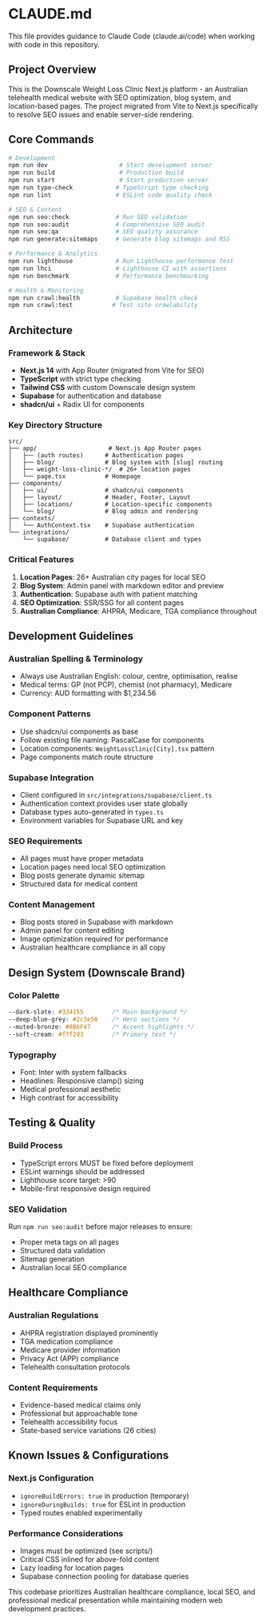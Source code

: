 # CLAUDE.md

This file provides guidance to Claude Code (claude.ai/code) when working with code in this repository.

## Project Overview

This is the Downscale Weight Loss Clinic Next.js platform - an Australian telehealth medical website with SEO optimization, blog system, and location-based pages. The project migrated from Vite to Next.js specifically to resolve SEO issues and enable server-side rendering.

## Core Commands

```bash
# Development
npm run dev                    # Start development server
npm run build                  # Production build
npm run start                  # Start production server
npm run type-check            # TypeScript type checking
npm run lint                  # ESLint code quality check

# SEO & Content
npm run seo:check             # Run SEO validation
npm run seo:audit             # Comprehensive SEO audit
npm run seo:qa                # SEO quality assurance
npm run generate:sitemaps     # Generate blog sitemaps and RSS

# Performance & Analytics
npm run lighthouse            # Run Lighthouse performance test
npm run lhci                  # Lighthouse CI with assertions
npm run benchmark             # Performance benchmarking

# Health & Monitoring
npm run crawl:health          # Supabase health check
npm run crawl:test           # Test site crawlability
```

## Architecture

### Framework & Stack
- **Next.js 14** with App Router (migrated from Vite for SEO)
- **TypeScript** with strict type checking
- **Tailwind CSS** with custom Downscale design system
- **Supabase** for authentication and database
- **shadcn/ui** + Radix UI for components

### Key Directory Structure
```
src/
├── app/                    # Next.js App Router pages
│   ├── (auth routes)      # Authentication pages
│   ├── blog/              # Blog system with [slug] routing
│   ├── weight-loss-clinic-*/  # 26+ location pages
│   └── page.tsx           # Homepage
├── components/
│   ├── ui/                # shadcn/ui components
│   ├── layout/            # Header, Footer, Layout
│   ├── locations/         # Location-specific components
│   └── blog/              # Blog admin and rendering
├── contexts/
│   └── AuthContext.tsx    # Supabase authentication
└── integrations/
    └── supabase/          # Database client and types
```

### Critical Features
1. **Location Pages**: 26+ Australian city pages for local SEO
2. **Blog System**: Admin panel with markdown editor and preview
3. **Authentication**: Supabase auth with patient matching
4. **SEO Optimization**: SSR/SSG for all content pages
5. **Australian Compliance**: AHPRA, Medicare, TGA compliance throughout

## Development Guidelines

### Australian Spelling & Terminology
- Always use Australian English: colour, centre, optimisation, realise
- Medical terms: GP (not PCP), chemist (not pharmacy), Medicare
- Currency: AUD formatting with $1,234.56

### Component Patterns
- Use shadcn/ui components as base
- Follow existing file naming: PascalCase for components
- Location components: `WeightLossClinic[City].tsx` pattern
- Page components match route structure

### Supabase Integration
- Client configured in `src/integrations/supabase/client.ts`
- Authentication context provides user state globally
- Database types auto-generated in `types.ts`
- Environment variables for Supabase URL and key

### SEO Requirements
- All pages must have proper metadata
- Location pages need local SEO optimization
- Blog posts generate dynamic sitemap
- Structured data for medical content

### Content Management
- Blog posts stored in Supabase with markdown
- Admin panel for content editing
- Image optimization required for performance
- Australian healthcare compliance in all copy

## Design System (Downscale Brand)

### Color Palette
```css
--dark-slate: #334155        /* Main background */
--deep-blue-grey: #2c3e50    /* Hero sections */
--muted-bronze: #8B6F47      /* Accent highlights */
--soft-cream: #f7f2d3        /* Primary text */
```

### Typography
- Font: Inter with system fallbacks
- Headlines: Responsive clamp() sizing
- Medical professional aesthetic
- High contrast for accessibility

## Testing & Quality

### Build Process
- TypeScript errors MUST be fixed before deployment
- ESLint warnings should be addressed
- Lighthouse score target: >90
- Mobile-first responsive design required

### SEO Validation
Run `npm run seo:audit` before major releases to ensure:
- Proper meta tags on all pages
- Structured data validation
- Sitemap generation
- Australian local SEO compliance

## Healthcare Compliance

### Australian Regulations
- AHPRA registration displayed prominently
- TGA medication compliance
- Medicare provider information
- Privacy Act (APP) compliance
- Telehealth consultation protocols

### Content Requirements
- Evidence-based medical claims only
- Professional but approachable tone
- Telehealth accessibility focus
- State-based service variations (26 cities)

## Known Issues & Configurations

### Next.js Configuration
- `ignoreBuildErrors: true` in production (temporary)
- `ignoreDuringBuilds: true` for ESLint in production
- Typed routes enabled experimentally

### Performance Considerations
- Images must be optimized (see scripts/)
- Critical CSS inlined for above-fold content
- Lazy loading for location pages
- Supabase connection pooling for database queries

This codebase prioritizes Australian healthcare compliance, local SEO, and professional medical presentation while maintaining modern web development practices.